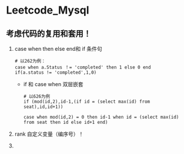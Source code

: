 # Leetcode_Mysql

## 考虑代码的复用和套用！

1. case  when then else end和  if 条件句

   ~~~mysql
   # 以262为例：
   case when a.Status ！= 'completed' then 1 else 0 end
   if(a.status != 'completed',1,0)
   ~~~

   - if 和 case when  双层嵌套

     ~~~mysql
     # 以626为例
     if (mod(id,2),id-1,(if id = (select max(id) from seat),id,id+1))
     
     case when mod(id,2) = 0 then id-1 when id = (select max(id) from seat then id else id+1 end)
     ~~~

     

2. rank 自定义变量（编序号）！

3. 

   
